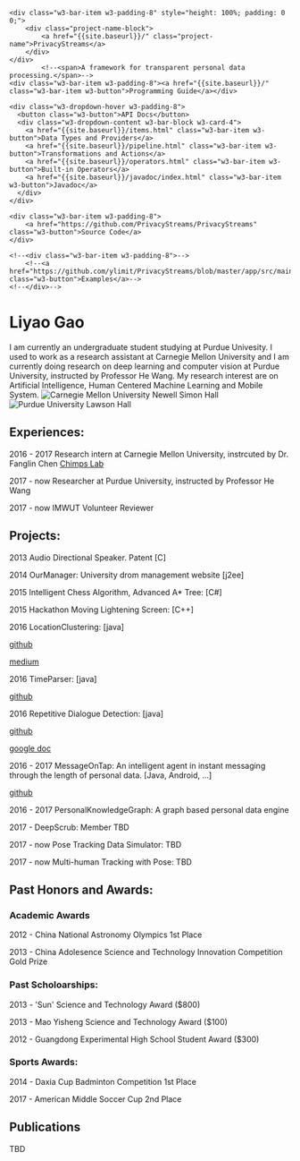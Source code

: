 <section class="page-header">
<div class="w3-bar" style="max-width: 64rem; margin: 0 auto;">

    <div class="w3-bar-item w3-padding-8" style="height: 100%; padding: 0 0;">
        <div class="project-name-block">
            <a href="{{site.baseurl}}/" class="project-name">PrivacyStreams</a>
        </div>
    </div>
            <!--<span>A framework for transparent personal data processing.</span>-->
    <div class="w3-bar-item w3-padding-8"><a href="{{site.baseurl}}/" class="w3-bar-item w3-button">Programming Guide</a></div>

    <div class="w3-dropdown-hover w3-padding-8">
      <button class="w3-button">API Docs</button>
      <div class="w3-dropdown-content w3-bar-block w3-card-4">
        <a href="{{site.baseurl}}/items.html" class="w3-bar-item w3-button">Data Types and Providers</a>
        <a href="{{site.baseurl}}/pipeline.html" class="w3-bar-item w3-button">Transformations and Actions</a>
        <a href="{{site.baseurl}}/operators.html" class="w3-bar-item w3-button">Built-in Operators</a>
        <a href="{{site.baseurl}}/javadoc/index.html" class="w3-bar-item w3-button">Javadoc</a>
      </div>
    </div>

    <div class="w3-bar-item w3-padding-8">
        <a href="https://github.com/PrivacyStreams/PrivacyStreams" class="w3-button">Source Code</a>
    </div>

    <!--<div class="w3-bar-item w3-padding-8">-->
        <!--<a href="https://github.com/ylimit/PrivacyStreams/blob/master/app/src/main/java/com/github/privacystreams/Examples.java" class="w3-button">Examples</a>-->
    <!--</div>-->

</div>
</section>

# Liyao Gao
I am currently an undergraduate student studying at Purdue Univesity. I used to work as a research assistant at Carnegie Mellon University and I am currently doing research on deep learning and computer vision at Purdue University, instructed by Professor He Wang. My research interest are on Artificial Intelligence, Human Centered Machine Learning and Mobile System. 
![Carnegie Mellon University Newell Simon Hall](http://wtwarchitects.com/wp-content/uploads/2014/08/CMU_CS_ExtBikeRack-1-635x505.jpg)
![Purdue University Lawson Hall](http://jackkozik.com/wp-content/gallery/purdue040513/purdue040513-6051.jpg)



## Experiences:

2016 - 2017 Research intern at Carnegie Mellon University, instrcuted by Dr. Fanglin Chen
[Chimps Lab](http://cmuchimps.org/)


2017 - now Researcher at Purdue University, instructed by Professor He Wang

2017 - now IMWUT Volunteer Reviewer

## Projects:

2013 Audio Directional Speaker. Patent [C]

2014 OurManager: University drom management website [j2ee]

2015 Intelligent Chess Algorithm, Advanced A* Tree: [C#]

2015 Hackathon Moving Lightening Screen: [C++]

2016 LocationClustering: [java]

[github](https://github.com/gaoliyao/LocationClustering)

[medium](https://medium.com/@marsgaocv/a-new-method-of-personal-location-classification-156ff8fc5c2c)

2016 TimeParser: [java]

[github](https://github.com/gaoliyao/TimeParser)

2016 Repetitive Dialogue Detection: [java]

[github](https://github.com/gaoliyao/RDD_Demo)

[google doc](https://docs.google.com/presentation/d/1kfDppvLh4PJA7ZBC5u8tlobFVcXXSuc-3RhUbo5gs8o/edit)

2016 - 2017 MessageOnTap: An intelligent agent in instant messaging through the length of personal data. [Java, Android, ...]

[github](https://github.com/MessageOnTap)

2016 - 2017 PersonalKnowledgeGraph: A graph based personal data engine

2017 - DeepScrub: Member TBD

2017 - now Pose Tracking Data Simulator: TBD

2017 - now Multi-human Tracking with Pose: TBD

## Past Honors and Awards: 
### Academic Awards

2012 - China National Astronomy Olympics 1st Place

2013 - China Adolesence Science and Technology Innovation Competition Gold Prize

### Past Scholoarships: 

2013 - 'Sun' Science and Technology Award ($800)

2013 - Mao Yisheng Science and Technology Award ($100)

2012 - Guangdong Experimental High School Student Award ($300)

### Sports Awards: 

2014 - Daxia Cup Badminton Competition 1st Place

2017 - American Middle Soccer Cup 2nd Place

## Publications
TBD
